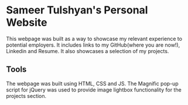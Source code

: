 # Sameer Tulshyan's Personal Website
This webpage was built as a way to showcase my relevant experience to potential employers. It includes links to my GitHub(where you are now!), Linkedin and Resume. It also showcases a selection of my projects.

## Tools
The webpage was built using HTML, CSS and JS. The Magnific pop-up script for jQuery was used to provide image lightbox functionality for the projects section.

